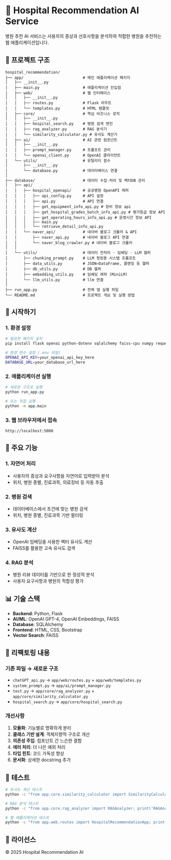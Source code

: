 # 🏥 Hospital Recommendation AI Service

병원 추천 AI 서비스는 사용자의 증상과 선호사항을 분석하여 적합한 병원을 추천하는 웹 애플리케이션입니다.

## 📁 프로젝트 구조

```
hospital_recommendation/
├── app/                          # 메인 애플리케이션 패키지
│   ├── __init__.py
│   ├── main.py                   # 애플리케이션 진입점
│   ├── web/                      # 웹 인터페이스
│   │   ├── __init__.py
│   │   ├── routes.py             # Flask 라우트
│   │   └── templates.py          # HTML 템플릿
│   ├── core/                     # 핵심 비즈니스 로직
│   │   ├── __init__.py
│   │   ├── hospital_search.py    # 병원 검색 엔진
│   │   ├── rag_analyzer.py       # RAG 분석기
│   │   └── similarity_calculator.py # 유사도 계산기
│   ├── ai/                       # AI 관련 컴포넌트
│   │   ├── __init__.py
│   │   ├── prompt_manager.py     # 프롬프트 관리
│   │   └── openai_client.py      # OpenAI 클라이언트
│   └── utils/                    # 유틸리티 함수
│       ├── __init__.py
│       └── database.py           # 데이터베이스 연결
│
├── database/                     # 데이터 수집·처리 및 벡터DB 관리
│   ├── api/
│   │   ├── hospital_openapi/     # 공공병원 OpenAPI 래퍼
│   │   │   ├── api_config.py     # API 설정
│   │   │   ├── api.py            # API 연결
│   │   │   ├── get_equipment_info_api.py # 장비 정보 api
│   │   │   ├── get_hospital_grades_batch_info_api.py # 평가등급 정보 API
│   │   │   ├── get_operating_hours_info_api.py # 운영시간 정보 API
│   │   │   ├── main.py
│   │   │   └── retrieve_detail_info_api.py
│   │   └── naver_api/            # 네이버 블로그 크롤러 & API
│   │       ├── naver_api.py      # 네이버 블로그 API 연결
│   │       └── naver_blog_crawler.py # 네이버 블로그 크롤러
│   │
│   └── utils/                    # 데이터 전처리 · 임베딩 · LLM 헬퍼
│       ├── chunking_prompt.py    # LLM 청킹용 시스템 프롬프트
│       ├── data_utils.py         # JSON→DataFrame, 클렌징 등 헬퍼
│       ├── db_utils.py           # DB 헬퍼
│       ├── embedding_utils.py    # 임베딩 래퍼 (MiniLM)
│       └── llm_utils.py          # llm 연결
│
├── run_app.py                    # 전체 앱 실행 파일
└── README.md                     # 프로젝트 개요 및 실행 방법
```

## 🚀 시작하기

### 1. 환경 설정

```bash
# 필요한 패키지 설치
pip install flask openai python-dotenv sqlalchemy faiss-cpu numpy requests

# 환경 변수 설정 (.env 파일)
OPENAI_API_KEY=your_openai_api_key_here
DATABASE_URL=your_database_url_here
```

### 2. 애플리케이션 실행

```bash
# 새로운 구조로 실행
python run_app.py

# 또는 직접 실행
python -m app.main
```

### 3. 웹 브라우저에서 접속

```
http://localhost:5000
```

## 🔧 주요 기능

### 1. 자연어 처리
- 사용자의 증상과 요구사항을 자연어로 입력받아 분석
- 위치, 병원 종별, 진료과목, 의료장비 등 자동 추출

### 2. 병원 검색
- 데이터베이스에서 조건에 맞는 병원 검색
- 위치, 병원 종별, 진료과목 기반 필터링

### 3. 유사도 계산
- OpenAI 임베딩을 사용한 벡터 유사도 계산
- FAISS를 활용한 고속 유사도 검색

### 4. RAG 분석
- 병원 리뷰 데이터를 기반으로 한 정성적 분석
- 사용자 요구사항과 병원의 적합성 평가

## 📊 기술 스택

- **Backend**: Python, Flask
- **AI/ML**: OpenAI GPT-4, OpenAI Embeddings, FAISS
- **Database**: SQLAlchemy
- **Frontend**: HTML, CSS, Bootstrap
- **Vector Search**: FAISS

## 🔄 리팩토링 내용

### 기존 파일 → 새로운 구조
- `chatGPT_api.py` → `app/web/routes.py` + `app/web/templates.py`
- `system_prompt.py` → `app/ai/prompt_manager.py`
- `test.py` → `app/core/rag_analyzer.py` + `app/core/similarity_calculator.py`
- `hospital_search.py` → `app/core/hospital_search.py`

### 개선사항
1. **모듈화**: 기능별로 명확하게 분리
2. **클래스 기반 설계**: 객체지향적 구조로 개선
3. **의존성 주입**: 컴포넌트 간 느슨한 결합
4. **에러 처리**: 더 나은 예외 처리
5. **타입 힌트**: 코드 가독성 향상
6. **문서화**: 상세한 docstring 추가

## 🧪 테스트

```bash
# 유사도 계산 테스트
python -c "from app.core.similarity_calculator import SimilarityCalculator; print('SimilarityCalculator imported successfully')"

# RAG 분석 테스트
python -c "from app.core.rag_analyzer import RAGAnalyzer; print('RAGAnalyzer imported successfully')"

# 웹 애플리케이션 테스트
python -c "from app.web.routes import HospitalRecommendationApp; print('HospitalRecommendationApp imported successfully')"
```

## 📝 라이선스

© 2025 Hospital Recommendation AI
